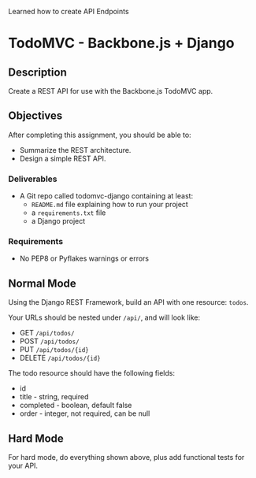 Learned how to create API Endpoints
# TodoMVC - Backbone.js + Django

## Description

Create a REST API for use with the Backbone.js TodoMVC app.

## Objectives

After completing this assignment, you should be able to:

* Summarize the REST architecture.
* Design a simple REST API.

### Deliverables

* A Git repo called todomvc-django containing at least:
  * `README.md` file explaining how to run your project
  * a `requirements.txt` file
  * a Django project

### Requirements  

* No PEP8 or Pyflakes warnings or errors

## Normal Mode

Using the Django REST Framework, build an API with one resource: `todos`.

Your URLs should be nested under `/api/`, and will look like:

* GET `/api/todos/`
* POST `/api/todos/`
* PUT `/api/todos/{id}`
* DELETE `/api/todos/{id}`

The todo resource should have the following fields:

* id
* title - string, required
* completed - boolean, default false
* order - integer, not required, can be null

## Hard Mode

For hard mode, do everything shown above, plus add functional tests for your API.
